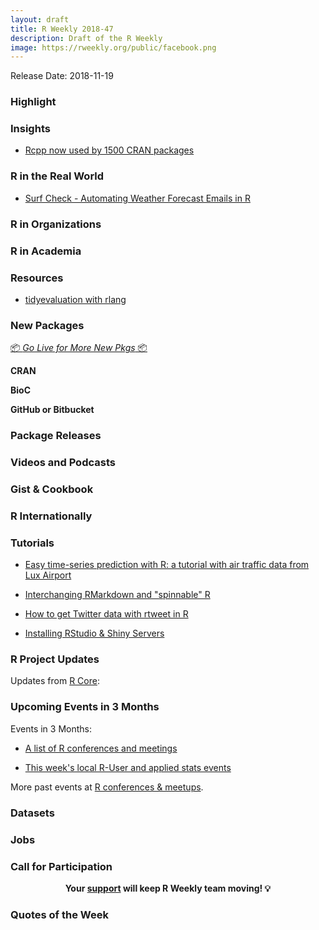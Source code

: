 ```yaml
---
layout: draft
title: R Weekly 2018-47
description: Draft of the R Weekly
image: https://rweekly.org/public/facebook.png
---
```


Release Date: 2018-11-19

###  Highlight




### Insights

+ [Rcpp now used by 1500 CRAN packages](http://dirk.eddelbuettel.com/blog/2018/11/15/#rcpp_1500_packages) 

### R in the Real World  

+ [Surf Check - Automating Weather Forecast Emails in R](https://deanmarchiori.github.io/posts/2018/11/automated-surf-forecasts/)  



###  R in Organizations



###  R in Academia



###  Resources

+ [tidyevaluation with rlang](https://github.com/rstudio/cheatsheets/blob/master/tidyeval.pdf)

###  New Packages

<p class="added-hostname"><a href="https://rweekly.org/live" target="_blank" class="externalLink">📦 <i>Go Live for More New Pkgs</i> 📦</a></p>

**CRAN**



**BioC**


**GitHub or Bitbucket**


### Package Releases



###  Videos and Podcasts



### Gist & Cookbook




### R Internationally



###  Tutorials

+ [Easy time-series prediction with R: a tutorial with air traffic data from Lux Airport](https://www.brodrigues.co/blog/2018-11-14-luxairport/)

+ [Interchanging RMarkdown and "spinnable" R](https://webbedfeet.netlify.com/post/interchanging-rmarkdown-and-spinnable-r/)

+ [How to get Twitter data with rtweet in R](http://www.storybench.org/get-twitter-data-rtweet-r/)

+ [Installing RStudio & Shiny Servers](https://datawookie.netlify.com/blog/2018/11/installing-rstudio--shiny-servers/)

<!--<div class="post-more-begi
n"></div><div class="post-more-end"></div>-->

###  R Project Updates

Updates from [R Core](http://developer.r-project.org/blosxom.cgi/R-devel/NEWS):


###  Upcoming Events in 3 Months

Events in 3 Months:

+ [A list of R conferences and meetings](https://jumpingrivers.github.io/meetingsR/events.html)


+ [This week's local R-User and applied stats events](https://community.rstudio.com/c/irl)

More past events at [R conferences & meetups](https://conf.rweekly.org).

### Datasets




### Jobs




###  Call for Participation



<p class="hide-support added-hostname support-rweekly" style="text-align: center;font-weight: bold;">Your <a class="non-visited externalLink" href="https://www.patreon.com/rweekly" onclick="pas(this)">support</a> will keep R Weekly team moving! 💡</p>

###  Quotes of the Week

